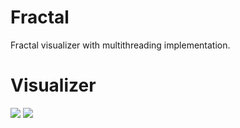 # Fractal
Fractal visualizer with multithreading implementation.
# Visualizer
<img src="https://github.com/aruiz-ba/images/blob/master/test.gif"></img>
<img src="https://github.com/aruiz-ba/images/blob/master/gif2.gif"></img>
